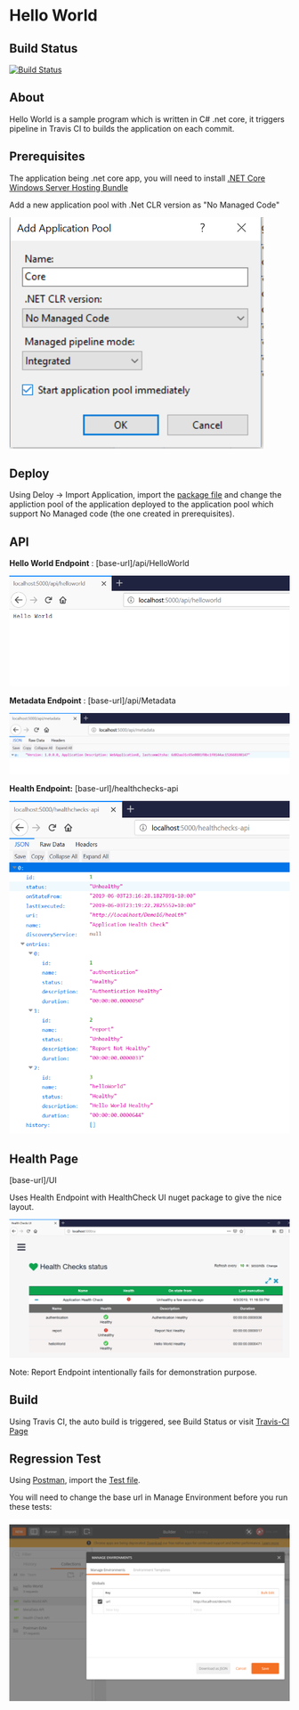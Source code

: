 # Hello World


## Build Status
[![Build Status](https://travis-ci.org/mihirpsheth/CI.svg?branch=master)](https://travis-ci.org/mihirpsheth/CI)

## About

Hello World is a sample program which is written in C# .net core, it triggers pipeline in Travis CI to builds the application on each commit.

## Prerequisites

The application being .net core app, you will need to install [.NET Core Windows Server Hosting Bundle](https://dotnet.microsoft.com/download/dotnet-core/2.2) 

Add a new application pool with .Net CLR version as "No Managed Code"

[![](https://github.com/mihirpsheth/CI/blob/master/Raw/AppPool.png)](https://github.com/mihirpsheth/CI/blob/master/Raw/AppPool.png)

## Deploy

Using Deloy -> Import Application, import the [package file](https://github.com/mihirpsheth/CI/blob/master/HelloWorld.zip) and change the appliction pool of the application deployed to the application pool which support No Managed code (the one created in prerequisites).

## API

**Hello World Endpoint** : [base-url]/api/HelloWorld

[![Hello World API](https://github.com/mihirpsheth/CI/blob/master/Raw/HelloWorldAPI.png "Hello World API")](https://github.com/mihirpsheth/CI/blob/master/Raw/HelloWorldAPI.png "Hello World API")

**Metadata Endpoint** : [base-url]/api/Metadata

[![Metadata API](https://github.com/mihirpsheth/CI/blob/master/Raw/Metadata.png "Metadata API")](https://github.com/mihirpsheth/CI/blob/master/Raw/Metadata.png "Metadata API")

**Health Endpoint:** [base-url]/healthchecks-api

[![Health API](https://github.com/mihirpsheth/CI/blob/master/Raw/Health%20API.png "Health API")](https://github.com/mihirpsheth/CI/blob/master/Raw/Health%20API.png "Health API")


## Health Page

[base-url]/UI

Uses Health Endpoint with HealthCheck UI nuget package to give the nice layout.

[![Health UI](https://github.com/mihirpsheth/CI/blob/master/Raw/Health.png "Health UI")](https://github.com/mihirpsheth/CI/blob/master/Raw/Health.png "Health UI")

Note: Report Endpoint intentionally fails for demonstration purpose.

## Build

Using Travis CI, the auto build is triggered, see Build Status or visit [Travis-CI Page](https://travis-ci.org/mihirpsheth/CI)

## Regression Test

Using [Postman](https://www.getpostman.com/downloads/), import the [Test file](https://github.com/mihirpsheth/CI/blob/master/Hello%20World.postman_collection.json).

You will need to change the base url in Manage Environment before you run these tests:

[![](https://github.com/mihirpsheth/CI/blob/master/Raw/Postman.png)](https://github.com/mihirpsheth/CI/blob/master/Raw/Postman.png)
